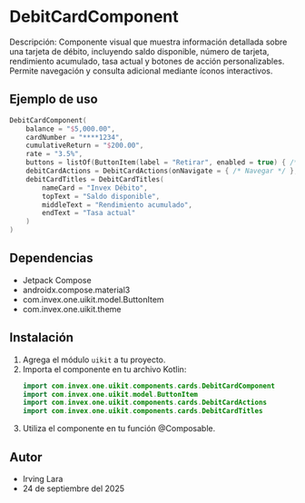 # DebitCardComponent

Descripción: Componente visual que muestra información detallada sobre una tarjeta de débito, incluyendo saldo disponible, número de tarjeta, rendimiento acumulado, tasa actual y botones de acción personalizables. Permite navegación y consulta adicional mediante íconos interactivos.

## Ejemplo de uso
```kotlin
DebitCardComponent(
    balance = "$5,000.00",
    cardNumber = "****1234",
    cumulativeReturn = "$200.00",
    rate = "3.5%",
    buttons = listOf(ButtonItem(label = "Retirar", enabled = true) { /* Acción */ }),
    debitCardActions = DebitCardActions(onNavigate = { /* Navegar */ }, onInfoClick = { /* Info */ }),
    debitCardTitles = DebitCardTitles(
        nameCard = "Invex Débito",
        topText = "Saldo disponible",
        middleText = "Rendimiento acumulado",
        endText = "Tasa actual"
    )
)
```

## Dependencias
- Jetpack Compose
- androidx.compose.material3
- com.invex.one.uikit.model.ButtonItem
- com.invex.one.uikit.theme

## Instalación
1. Agrega el módulo `uikit` a tu proyecto.
2. Importa el componente en tu archivo Kotlin:
   ```kotlin
   import com.invex.one.uikit.components.cards.DebitCardComponent
   import com.invex.one.uikit.model.ButtonItem
   import com.invex.one.uikit.components.cards.DebitCardActions
   import com.invex.one.uikit.components.cards.DebitCardTitles
   ```
3. Utiliza el componente en tu función @Composable.

## Autor
- Irving Lara
- 24 de septiembre del 2025

